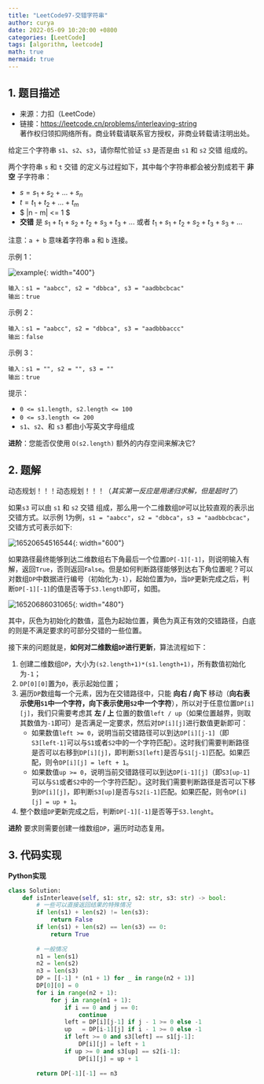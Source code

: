 ```yaml
---
title: "LeetCode97-交错字符串"
author: curya
date: 2022-05-09 10:20:00 +0800
categories: [LeetCode]
tags: [algorithm, leetcode]
math: true
mermaid: true
---
```


## 1. 题目描述
+ 来源：力扣（LeetCode）
+ 链接：https://leetcode.cn/problems/interleaving-string \
著作权归领扣网络所有。商业转载请联系官方授权，非商业转载请注明出处。

给定三个字符串 `s1`、`s2`、`s3`，请你帮忙验证 `s3` 是否是由 `s1` 和 `s2` 交错 组成的。

两个字符串 `s` 和 `t` 交错 的定义与过程如下，其中每个字符串都会被分割成若干 __非空__ 子字符串：

+ $s = s_1 + s_2 + ... + s_n$
+ $t = t_1 + t_2 + ... + t_m$
+ $ \|n - m\| <= 1 $
+ __交错__ 是 $s_1 + t_1 + s_2 + t_2 + s_3 + t_3 + ...$ 或者 $t_1 + s_1 + t_2 + s_2 + t_3 + s_3 + ...$

注意：`a + b` 意味着字符串 `a` 和 `b` 连接。

示例 1：

![example](https://assets.leetcode.com/uploads/2020/09/02/interleave.jpg){: width="400"}

```
输入：s1 = "aabcc", s2 = "dbbca", s3 = "aadbbcbcac"
输出：true
```

示例 2：
```
输入：s1 = "aabcc", s2 = "dbbca", s3 = "aadbbbaccc"
输出：false
```

示例 3：
```
输入：s1 = "", s2 = "", s3 = ""
输出：true
```

提示：
+ `0 <= s1.length, s2.length <= 100`
+ `0 <= s3.length <= 200`
+ `s1`、`s2`、和 `s3` 都由小写英文字母组成

__进阶__：您能否仅使用 `O(s2.length)` 额外的内存空间来解决它?

## 2. 题解
动态规划！！！动态规划！！！（_其实第一反应是用递归求解，但是超时了_）

如果`s3` 可以由 `s1` 和 `s2` 交错 组成，那么用一个二维数组`DP`可以比较直观的表示出交错方式。以示例 1为例，`s1 = "aabcc"`，`s2 = "dbbca"`，`s3 = "aadbbcbcac"`，交错方式可表示如下:

![16520654516544](https://s2.loli.net/2022/05/09/Hexk5VlIMspTWKd.jpg){: width="600"}

如果路径最终能够到达二维数组右下角最后一个位置`DP[-1][-1]`，则说明输入有解，返回`True`，否则返回`False`。但是如何判断路径能够到达右下角位置呢？可以对数组`DP`中数据进行编号（初始化为`-1`），起始位置为`0`，当`DP`更新完成之后，判断`DP[-1][-1]`的值是否等于`S3.length`即可，如图。

![16520686031065](https://s2.loli.net/2022/05/09/AbNT9myuJrg1ER6.jpg){: width="480"}

其中，灰色为初始化的数值，蓝色为起始位置，黄色为真正有效的交错路径，白底的则是不满足要求的可部分交错的一些位置。

接下来的问题就是，__如何对二维数组`DP`进行更新__，算法流程如下：
1. 创建二维数组`DP`，大小为`(s2.length+1)*(s1.length+1)`，所有数值初始化为`-1`；
2. `DP[0][0]`置为`0`，表示起始位置；
3. 遍历`DP`数组每一个元素，因为在交错路径中，只能 __向右 / 向下__ 移动（__向右表示使用`S1`中一个字符，向下表示使用`S2`中一个字符__），所以对于任意位置`DP[i][j]`，我们只需要考虑其 __左 / 上__ 位置的数值`left / up`（如果位置越界，则取其数值为`-1`即可）是否满足一定要求，然后对`DP[i][j]`进行数值更新即可：
    + 如果数值`left >= 0`，说明当前交错路径可以到达`DP[i][j-1]`（即`S3[left-1]`可以与`S1`或者`S2`中的一个字符匹配）。这时我们需要判断路径是否可以右移到`DP[i][j]`，即判断`S3[left]`是否与`S1[j-1]`匹配。如果匹配，则令`DP[i][j] = left + 1`。
    + 如果数值`up >= 0`，说明当前交错路径可以到达`DP[i-1][j]`（即`S3[up-1]`可以与`S1`或者`S2`中的一个字符匹配）。这时我们需要判断路径是否可以下移到`DP[i][j]`，即判断`S3[up]`是否与`S2[i-1]`匹配。如果匹配，则令`DP[i][j] = up + 1`。
4. 整个数组`DP`更新完成之后，判断`DP[-1][-1]`是否等于`S3.lenght`。

__进阶__ 要求则需要创建一维数组`DP`，遍历时动态复用。

## 3. 代码实现
__Python实现__
```python
class Solution:
    def isInterleave(self, s1: str, s2: str, s3: str) -> bool:
        # 一些可以直接返回结果的特殊情况
        if len(s1) + len(s2) != len(s3):
            return False
        if len(s1) + len(s2) == len(s3) == 0:
            return True
        
        # 一般情况
        n1 = len(s1)
        n2 = len(s2)
        n3 = len(s3)
        DP = [[-1] * (n1 + 1) for _ in range(n2 + 1)] 
        DP[0][0] = 0
        for i in range(n2 + 1):
            for j in range(n1 + 1):
                if i == 0 and j == 0:
                    continue
                left = DP[i][j-1] if j - 1 >= 0 else -1
                up   = DP[i-1][j] if i - 1 >= 0 else -1
                if left >= 0 and s3[left] == s1[j-1]:
                    DP[i][j] = left + 1
                if up >= 0 and s3[up] == s2[i-1]:
                    DP[i][j] = up + 1
                    
        return DP[-1][-1] == n3
```